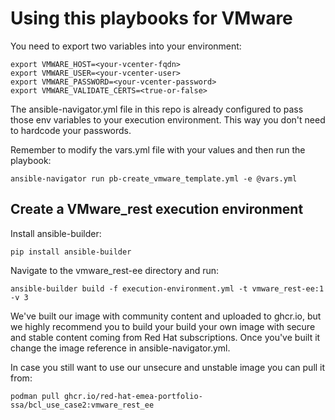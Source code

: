 # Using this playbooks for VMware

You need to export two variables into your environment:

```
export VMWARE_HOST=<your-vcenter-fqdn>
export VMWARE_USER=<your-vcenter-user>
export VMWARE_PASSWORD=<your-vcenter-password>
export VMWARE_VALIDATE_CERTS=<true-or-false>
```
The ansible-navigator.yml file in this repo is already configured to pass those env variables to your execution environment. This way you don't need to hardcode your passwords.

Remember to modify the vars.yml file with your values and then run the playbook:

```
ansible-navigator run pb-create_vmware_template.yml -e @vars.yml
```

## Create a VMware_rest execution environment

Install ansible-builder:

```
pip install ansible-builder
```
Navigate to the vmware_rest-ee directory and run:

```
ansible-builder build -f execution-environment.yml -t vmware_rest-ee:1 -v 3
```

We've built our image with community content and uploaded to ghcr.io, but we highly recommend you to build your build your own image with secure and stable content coming from Red Hat subscriptions. Once you've built it change the image reference in ansible-navigator.yml.

In case you still want to use our unsecure and unstable image you can pull it from:

```
podman pull ghcr.io/red-hat-emea-portfolio-ssa/bcl_use_case2:vmware_rest_ee
```